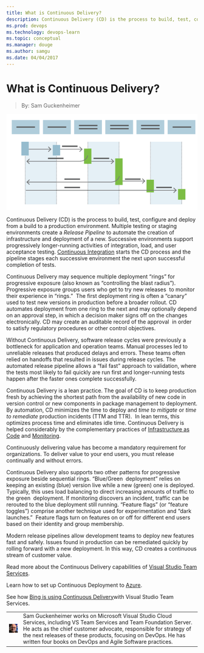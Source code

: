 ```yaml
---
title: What is Continuous Delivery?
description: Continuous Delivery (CD) is the process to build, test, configure and deploy from a build to a production environment.
ms.prod: devops
ms.technology: devops-learn
ms.topic: conceptual
ms.manager: douge
ms.author: samgu
ms.date: 04/04/2017
---
```


# What is Continuous Delivery?
> By: Sam Guckenheimer

![Continuous Delivery Automates the Flow to Production](_img/ContinuousDelivery_600x300.png)

Continuous Delivery (CD) is the process to build, test, configure and
deploy from a build to a production environment. Multiple testing or
staging environments create a *Release Pipeline* to automate the
creation of infrastructure and deployment of a new. Successive
environments support progressively longer-running activities of
integration, load, and user acceptance testing. [Continuous
Integration](what-is-continuous-integration.md "Continuous Integration")
starts the CD process and the pipeline stages each successive
environment the next upon successful completion of tests.

Continuous Delivery may sequence multiple deployment “rings” for
progressive exposure (also known as “controlling the blast radius”).
Progressive exposure groups users who get to try new releases  to
monitor their experience in “rings.”  The first deployment ring is often
a “canary” used to test new versions in production before a broader
rollout. CD automates deployment from one ring to the next and may
optionally depend on an approval step, in which a decision maker signs
off on the changes electronically. CD may create an auditable record of
the approval  in order to satisfy regulatory procedures or other control
objectives.

Without Continuous Delivery, software release cycles were previously a
bottleneck for application and operation teams. Manual processes led to
unreliable releases that produced delays and errors. These teams often
relied on handoffs that resulted in issues during release cycles. The
automated release pipeline allows a “fail fast” approach to validation,
where the tests most likely to fail quickly are run first and
longer-running tests happen after the faster ones complete successfully.

Continuous Delivery is a lean practice. The goal of CD is to keep
production fresh by achieving the shortest path from the availability of
new code in version control or new components in package management to
deployment. By automation, CD minimizes the time to deploy and *time to
mitigate* or *time to remediate* production incidents (TTM and TTR).  In
lean terms, this optimizes process time and eliminates idle time.
Continuous Delivery is helped considerably by the complementary
practices of [Infrastructure as Code](what-is-infrastructure-as-code.md)
and
[Monitoring](what-is-monitoring.md).

Continuously delivering value has become a mandatory requirement for
organizations. To deliver value to your end users, you must release
continually and without errors.

Continuous Delivery also supports two other patterns for progressive
exposure beside sequential rings. “Blue/Green  deployment” relies on
keeping an existing (blue) version live while a new (green) one is
deployed. Typically, this uses load balancing to direct increasing
amounts of traffic to the green  deployment. If monitoring discovers an
incident, traffic can be rerouted to the blue deployment still running.
“Feature flags” (or “feature toggles”) comprise another technique used
for experimentation and “dark launches.”  Feature flags turn on features
on or off for different end users based on their identity and group
membership.

Modern release pipelines allow development teams to deploy new features
fast and safely. Issues found in production can be remediated quickly by
rolling forward with a new deployment. In this way, CD creates a
continuous stream of customer value.

Read more about the Continuous Delivery capabilities of [Visual Studio Team Services](https://visualstudio.microsoft.com/team-services/release-management__trashed/ "Continuous Delivery with VSTS").

Learn how to set up Continuous Deployment to
[Azure](/azure/devops/release/examples/examples).

See how [Bing is using Continuous Delivery](http://stories.visualstudio.com/bing-continuous-delivery/ "Continuous Delivery at Bing")with
Visual Studio Team Services.

|             |                           |
|-------------|---------------------------|
|![Image: Sam Guckenheimer, MSFT](_img/samgu-avatar.jpg)|Sam Guckenheimer works on Microsoft Visual Studio Cloud Services, including VS Team Services and Team Foundation Server. He acts as the chief customer advocate, responsible for strategy of the next releases of these products, focusing on DevOps. He has written four books on DevOps and Agile Software practices.|